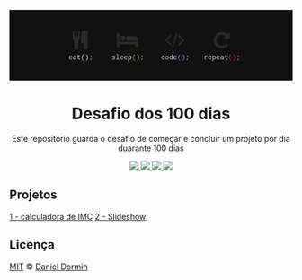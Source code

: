 <p align="center"><img src="./wallpaper.jpg"></img></p>
<h1 align="center">Desafio dos 100 dias</h1>
<p align="center">Este repositório guarda o desafio de começar e concluir um projeto por dia duarante 100 dias</p>

<p align="center">
  
  <a aria-label="HTML5" href="#">
    <img src="https://img.shields.io/badge/HTML5-grey?logo=html5"></img>
  </a>
  <a aria-label="CSS3" href="#">
    <img src="https://img.shields.io/badge/CSS3-grey?logo=css3"></img>
  </a>
   <a aria-label="Javascript" href="#">
    <img src="https://img.shields.io/badge/javascript-grey?logo=javascript"></img>
  </a>
  <a aria-label="um dia" href="#">
    <img src="https://img.shields.io/badge/Dia-2-green"></img>
  </a>
</p>

## Projetos

[1 - calculadora de IMC](./1-IMC)
[2 - Slideshow](./2-Slideshow)

## Licença

[MIT](./LICENSE) &copy; [Daniel Dormin](https://ddparkas.github.io/site/)
